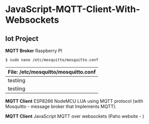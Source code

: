 # JavaScript-MQTT-Client-With-Websockets

## Iot Project

**MQTT Broker**
Raspberry PI 
```
$ sudo nano /etc/mosquitto/mosquitto.conf   
```
| **File: /etc/mosquitto/mosquitto.conf** |
| --- |
|   testiing  <br/>|
|   testiing  |
                 
**MQTT Client**
ESP8266 NodeMCU LUA using MQTT protocol (with Mosquitto - message broker that Implements MQTT). 

**MQTT Client**
JavaScript MQTT over websockets (Paho website - <script src="https://cdnjs.cloudflare.com/ajax/libs/paho-mqtt/1.0.1/mqttws31.min.js" type="text/javascript"></script>
)




